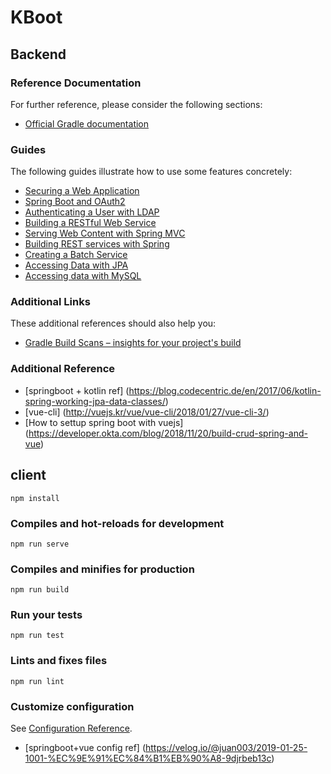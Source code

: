 # KBoot

## Backend
### Reference Documentation
For further reference, please consider the following sections:

* [Official Gradle documentation](https://docs.gradle.org)

### Guides
The following guides illustrate how to use some features concretely:

* [Securing a Web Application](https://spring.io/guides/gs/securing-web/)
* [Spring Boot and OAuth2](https://spring.io/guides/tutorials/spring-boot-oauth2/)
* [Authenticating a User with LDAP](https://spring.io/guides/gs/authenticating-ldap/)
* [Building a RESTful Web Service](https://spring.io/guides/gs/rest-service/)
* [Serving Web Content with Spring MVC](https://spring.io/guides/gs/serving-web-content/)
* [Building REST services with Spring](https://spring.io/guides/tutorials/bookmarks/)
* [Creating a Batch Service](https://spring.io/guides/gs/batch-processing/)
* [Accessing Data with JPA](https://spring.io/guides/gs/accessing-data-jpa/)
* [Accessing data with MySQL](https://spring.io/guides/gs/accessing-data-mysql/)

### Additional Links
These additional references should also help you:

* [Gradle Build Scans – insights for your project's build](https://scans.gradle.com#gradle)

### Additional Reference
* [springboot + kotlin ref] (https://blog.codecentric.de/en/2017/06/kotlin-spring-working-jpa-data-classes/)
* [vue-cli] (http://vuejs.kr/vue/vue-cli/2018/01/27/vue-cli-3/)
* [How to settup spring boot with vuejs] (https://developer.okta.com/blog/2018/11/20/build-crud-spring-and-vue)

## client
```
npm install
```

### Compiles and hot-reloads for development
```
npm run serve
```

### Compiles and minifies for production
```
npm run build
```

### Run your tests
```
npm run test
```

### Lints and fixes files
```
npm run lint
```

### Customize configuration
See [Configuration Reference](https://cli.vuejs.org/config/).
* [springboot+vue config ref] (https://velog.io/@juan003/2019-01-25-1001-%EC%9E%91%EC%84%B1%EB%90%A8-9djrbeb13c)